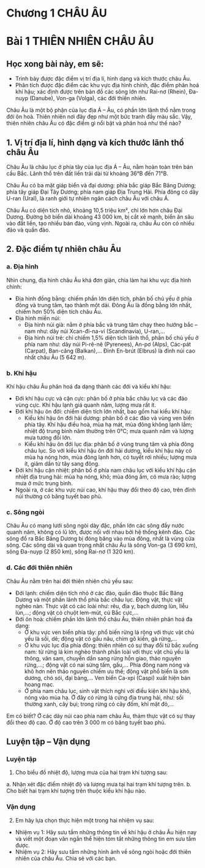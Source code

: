 # Chương 1 CHÂU ÂU

# Bài 1 THIÊN NHIÊN CHÂU ÂU

## Học xong bài này, em sẽ:
- Trình bày được đặc điểm vị trí địa lí, hình dạng và kích thước châu Âu.
- Phân tích được đặc điểm các khu vực địa hình chính, đặc điểm phân hoá khí hậu; xác định được trên bản đồ các sông lớn như Rai-nơ (Rhein), Đa-nuyp (Danube), Von-ga (Volga), các đới thiên nhiên.

Châu Âu là một bộ phận của lục địa Á – Âu, có phần lớn lãnh thổ nằm trong đới ôn hoà. Thiên nhiên nơi đây đẹp như một bức tranh đầy màu sắc. Vậy, thiên nhiên châu Âu có đặc điểm gì nổi bật và phân hoá như thế nào?

## 1. Vị trí địa lí, hình dạng và kích thước lãnh thổ châu Âu

Châu Âu là châu lục ở phía tây của lục địa Á – Âu, nằm hoàn toàn trên bán cầu Bắc. Lãnh thổ trên đất liền trải dài từ khoảng 36°B đến 71°B.

Châu Âu có ba mặt giáp biển và đại dương: phía bắc giáp Bắc Băng Dương; phía tây giáp Đại Tây Dương; phía nam giáp Địa Trung Hải. Phía đông có dãy U-ran (Ural), là ranh giới tự nhiên ngăn cách châu Âu với châu Á.

Châu Âu có diện tích nhỏ, khoảng 10,5 triệu km², chỉ lớn hơn châu Đại Dương. Đường bờ biển dài khoảng 43 000 km, bị cắt xẻ mạnh, biển ăn sâu vào đất liền, tạo nhiều bán đảo, vũng vịnh. Ngoài ra, châu Âu còn có nhiều đảo và quần đảo.

## 2. Đặc điểm tự nhiên châu Âu

### a. Địa hình

Nhìn chung, địa hình châu Âu khá đơn giản, chia làm hai khu vực địa hình chính:
- Địa hình đồng bằng: chiếm phần lớn diện tích, phân bố chủ yếu ở phía đông và trung tâm, tạo thành một dải. Đông Âu là đồng bằng lớn nhất, chiếm hơn 50% diện tích châu Âu.
- Địa hình miền núi:
    - Địa hình núi già: nằm ở phía bắc và trung tâm chạy theo hướng bắc – nam như: dãy núi Xcan-đi-na-vi (Scandinavia), U-ran,...
    - Địa hình núi trẻ: chỉ chiếm 1,5% diện tích lãnh thổ, phân bố chủ yếu ở phía nam như: dãy núi Pi-rê-nê (Pyrenees), An-pơ (Alps), Các-pát (Carpat), Ban-căng (Balkan),... Đỉnh En-brút (Elbrus) là đỉnh núi cao nhất châu Âu (5 642 m).

### b. Khí hậu

Khí hậu châu Âu phân hoá đa dạng thành các đới và kiểu khí hậu:
- Đới khí hậu cực và cận cực: phân bố ở phía bắc châu lục và các đảo vùng cực. Khí hậu lạnh giá quanh năm, lượng mưa rất ít.
- Đới khí hậu ôn đới: chiếm diện tích lớn nhất, bao gồm hai kiểu khí hậu:
    - Kiểu khí hậu ôn đới hải dương: phân bố ở các đảo và vùng ven biển phía tây. Khí hậu điều hoà, mùa hạ mát, mùa đông không lạnh lắm; nhiệt độ trung bình năm thường trên 0°C; mưa quanh năm và lượng mưa tương đối lớn.
    - Kiểu khí hậu ôn đới lục địa: phân bố ở vùng trung tâm và phía đông châu lục. So với kiểu khí hậu ôn đới hải dương, kiểu khí hậu này có mùa hạ nóng hơn, mùa đông lạnh hơn, có tuyết rơi nhiều; lượng mưa ít, giảm dần từ tây sang đông.
- Đới khí hậu cận nhiệt: phân bố ở phía nam châu lục với kiểu khí hậu cận nhiệt địa trung hải: mùa hạ nóng, khô; mùa đông ấm, có mưa rào; lượng mưa ở mức trung bình.
- Ngoài ra, ở các khu vực núi cao, khí hậu thay đổi theo độ cao, trên đỉnh núi thường có băng tuyết bao phủ.

### c. Sông ngòi

Châu Âu có mạng lưới sông ngòi dày đặc, phần lớn các sông đầy nước quanh năm, không có lũ lớn, được nối với nhau bởi hệ thống kênh đào. Các sông đổ ra Bắc Băng Dương bị đóng băng vào mùa đông, nhất là vùng cửa sông.
Các sông dài và quan trọng nhất châu Âu là sông Von-ga (3 690 km), sông Đa-nuyp (2 850 km), sông Rai-nơ (1 320 km).

### d. Các đới thiên nhiên

Châu Âu nằm trên hai đới thiên nhiên chủ yếu sau:
- Đới lạnh: chiếm diện tích nhỏ ở các đảo, quần đảo thuộc Bắc Băng Dương và một phần lãnh thổ phía bắc châu lục. Động vật, thực vật nghèo nàn. Thực vật có các loài như: rêu, địa y, bạch dương lùn, liễu lùn,...; động vật có chuột lem-mút, cú Bắc cực,...
- Đới ôn hoà: chiếm phần lớn lãnh thổ châu Âu, thiên nhiên phân hoá đa dạng:
    - Ở khu vực ven biển phía tây: phổ biến rừng lá rộng với thực vật chủ yếu là sồi, dẻ; động vật có gấu nâu, chim gõ kiến, gà rừng,...
    - Ở khu vực lục địa phía đông: thiên nhiên có sự thay đổi từ bắc xuống nam: từ rừng lá kim nghèo thành phần loài với thực vật chủ yếu là thông, vân sam, chuyển dần sang rừng hỗn giao, thảo nguyên rừng,...; động vật có nai sừng tấm, gấu,... Phía đông nam nóng và khô hơn nên thảo nguyên chiếm ưu thế; động vật phổ biến là sơn dương, chó sói, đại bàng,... Ven biển Ca-xpi (Caspi) xuất hiện bán hoang mạc.
    - Ở phía nam châu lục, sinh vật thích nghi với điều kiện khí hậu khô, nóng vào mùa hạ. Ở đây có rừng lá cứng địa trung hải, như: sồi thường xanh, cây bụi; trong rừng có cây đốm, khỉ mặt đỏ,...

Em có biết?
Ở các dãy núi cao phía nam châu Âu, thảm thực vật có sự thay đổi theo độ cao. Ở độ cao trên 3 000 m có băng tuyết bao phủ.

## Luyện tập – Vận dụng

### Luyện tập

1. Cho biểu đồ nhiệt độ, lượng mưa của hai trạm khí tượng sau:

a. Nhận xét đặc điểm nhiệt độ và lượng mưa tại hai trạm khí tượng trên.
b. Cho biết hai trạm khí tượng trên thuộc kiểu khí hậu nào.

### Vận dụng

2. Em hãy lựa chọn thực hiện một trong hai nhiệm vụ sau:
- Nhiệm vụ 1: Hãy sưu tầm những thông tin về khí hậu ở châu Âu hiện nay và viết một đoạn văn ngắn thể hiện tóm tắt những thông tin em sưu tầm được.
- Nhiệm vụ 2: Hãy sưu tầm những hình ảnh về sông ngòi hoặc đới thiên nhiên của châu Âu. Chia sẻ với các bạn.
